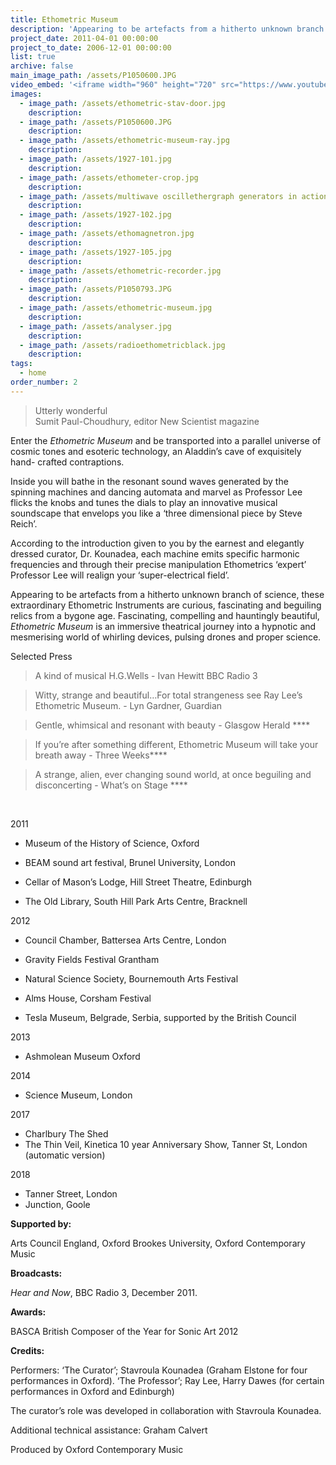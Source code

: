 ```yaml
---
title: Ethometric Museum
description: 'Appearing to be artefacts from a hitherto unknown branch of science, Ethometric Instruments are curious, fascinating relics from a bygone age.'
project_date: 2011-04-01 00:00:00
project_to_date: 2006-12-01 00:00:00
list: true
archive: false
main_image_path: /assets/P1050600.JPG
video_embed: '<iframe width="960" height="720" src="https://www.youtube-nocookie.com/embed/a1A43yG--Vk?rel=0" frameborder="0" allowfullscreen></iframe>'
images:
  - image_path: /assets/ethometric-stav-door.jpg
    description:
  - image_path: /assets/P1050600.JPG
    description:
  - image_path: /assets/ethometric-museum-ray.jpg
    description:
  - image_path: /assets/1927-101.jpg
    description:
  - image_path: /assets/ethometer-crop.jpg
    description:
  - image_path: /assets/multiwave oscillethergraph generators in action.JPG
    description:
  - image_path: /assets/1927-102.jpg
    description:
  - image_path: /assets/ethomagnetron.jpg
    description:
  - image_path: /assets/1927-105.jpg
    description:
  - image_path: /assets/ethometric-recorder.jpg
    description:
  - image_path: /assets/P1050793.JPG
    description:
  - image_path: /assets/ethometric-museum.jpg
    description:
  - image_path: /assets/analyser.jpg
    description:
  - image_path: /assets/radioethometricblack.jpg
    description:
tags:
  - home
order_number: 2
---
```


> Utterly wonderful<br>Sumit Paul-Choudhury, editor New Scientist magazine

Enter the *Ethometric Museum* and be transported into a parallel universe of cosmic tones and esoteric technology, an Aladdin’s cave of exquisitely hand- crafted contraptions.

Inside you will bathe in the resonant sound waves generated by the spinning machines and dancing automata and marvel as Professor Lee flicks the knobs and tunes the dials to play an innovative musical soundscape that envelops you like a ‘three dimensional piece by Steve Reich’.

According to the introduction given to you by the earnest and elegantly dressed curator, Dr. Kounadea, each machine emits specific harmonic frequencies and through their precise manipulation Ethometrics ‘expert’ Professor Lee will realign your ‘super-electrical field’.

Appearing to be artefacts from a hitherto unknown branch of science, these extraordinary Ethometric Instruments are curious, fascinating and beguiling relics from a bygone age. Fascinating, compelling and hauntingly beautiful, *Ethometric Museum* is an immersive theatrical journey into a hypnotic and mesmerising world of whirling devices, pulsing drones and proper science.

Selected Press

> A kind of musical H.G.Wells - Ivan Hewitt BBC Radio 3

> Witty, strange and beautiful…For total strangeness see Ray Lee’s Ethometric Museum. - Lyn Gardner, Guardian

> Gentle, whimsical and resonant with beauty - Glasgow Herald \*\*\*\*

> If you’re after something different, Ethometric Museum will take your breath away - Three Weeks\*\*\*\*

> A strange, alien, ever changing sound world, at once beguiling and disconcerting - What’s on Stage \*\*\*\*

&nbsp;

2011

* Museum of the History of Science, Oxford

* BEAM sound art festival, Brunel University, London

* Cellar of Mason’s Lodge, Hill Street Theatre, Edinburgh

* The Old Library, South Hill Park Arts Centre, Bracknell

2012

* Council Chamber, Battersea Arts Centre, London

* Gravity Fields Festival Grantham

* Natural Science Society, Bournemouth Arts Festival

* Alms House, Corsham Festival

* Tesla Museum, Belgrade, Serbia, supported by the British Council

2013

* Ashmolean Museum Oxford

2014

* Science Museum, London

2017

* Charlbury The Shed
* The Thin Veil, Kinetica 10 year Anniversary Show, Tanner St, London (automatic version)

2018

* Tanner Street, London
* Junction, Goole

**Supported by:**

Arts Council England, Oxford Brookes University, Oxford Contemporary Music

**Broadcasts:**

*Hear and Now*, BBC Radio 3, December 2011.

**Awards:**

BASCA British Composer of the Year for Sonic Art 2012

**Credits:**

Performers: ‘The Curator’; Stavroula Kounadea (Graham Elstone for four performances in Oxford). ‘The Professor’; Ray Lee, Harry Dawes (for certain performances in Oxford and Edinburgh)

The curator’s role was developed in collaboration with Stavroula Kounadea.

Additional technical assistance: Graham Calvert

Produced by Oxford Contemporary Music